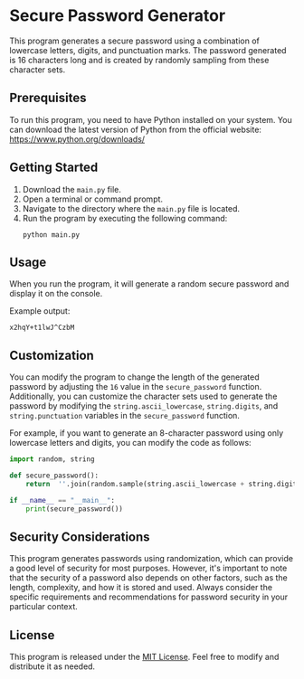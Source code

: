 # Secure Password Generator

This program generates a secure password using a combination of lowercase letters, digits, and punctuation marks. The password generated is 16 characters long and is created by randomly sampling from these character sets.

## Prerequisites

To run this program, you need to have Python installed on your system. You can download the latest version of Python from the official website: https://www.python.org/downloads/

## Getting Started

1. Download the `main.py` file.
2. Open a terminal or command prompt.
3. Navigate to the directory where the `main.py` file is located.
4. Run the program by executing the following command:
   ```
   python main.py
   ```

## Usage

When you run the program, it will generate a random secure password and display it on the console.

Example output:
```
x2hqY+t1lwJ^CzbM
```

## Customization

You can modify the program to change the length of the generated password by adjusting the `16` value in the `secure_password` function. Additionally, you can customize the character sets used to generate the password by modifying the `string.ascii_lowercase`, `string.digits`, and `string.punctuation` variables in the `secure_password` function.

For example, if you want to generate an 8-character password using only lowercase letters and digits, you can modify the code as follows:
```python
import random, string

def secure_password():
    return  ''.join(random.sample(string.ascii_lowercase + string.digits, 8))

if __name__ == "__main__":
    print(secure_password())
```

## Security Considerations

This program generates passwords using randomization, which can provide a good level of security for most purposes. However, it's important to note that the security of a password also depends on other factors, such as the length, complexity, and how it is stored and used. Always consider the specific requirements and recommendations for password security in your particular context.

## License

This program is released under the [MIT License](LICENSE). Feel free to modify and distribute it as needed.
